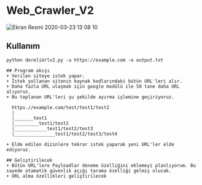 # Web_Crawler_V2
![Ekran Resmi 2020-03-23 13 08 10](https://user-images.githubusercontent.com/25556230/77305626-6e3e5980-6d07-11ea-910e-d42d2bfd199e.png)

## Kullanım
```
python dereliUrlv2.py -u https://example.com -o output.txt

## Program akışı
+ Verilen siteye istek yapar.
+ İstek yollanan sitenin kaynak kodlarındaki bütün URL'leri alır.
+ Daha fazla URL ulaşmak için google modülü ile 50 tane daha URL alıyoruz.
+ Bu toplanan URL'leri şu şekilde ayırma işlemine geçiriyoruz.
```
      https.//example.com/test/test1/test2
      |
      |_______test1
      |_________test1/test2
      |____________test1/test2/test3
      |_______________test1/test2/test3/test4 
```
+ Elde edilen dizinlere tekrar istek yaparak yeni URL'ler elde ediyoruz.

## Geliştirilecek
+ Bütün URL'lere Payloadlar deneme özelliğini eklemeyi planlıyorum. Bu sayede otamatik güvenlik açığı tarama özelliği gelmiş olucak.
+ URL alma özellikleri geliştirilecek
